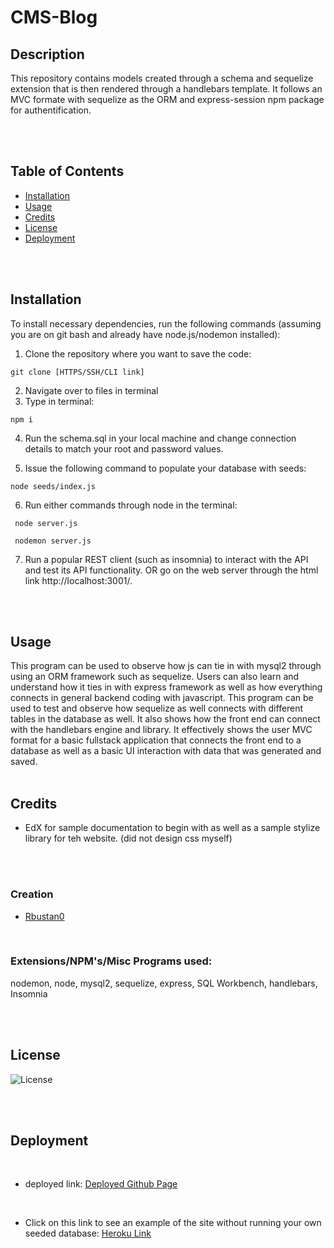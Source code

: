 # CMS-Blog

## Description 
This repository contains models created through a schema and sequelize extension that is then rendered through a handlebars template. It follows an MVC formate with sequelize as the ORM and express-session npm package for authentification.  


<br/>
<br/>


## Table of Contents

* [Installation](#installation)
* [Usage](#usage)
* [Credits](#credits)
* [License](#license)
* [Deployment](#deployment)


<br/>
<br/>

## Installation

To install necessary dependencies, run the following commands (assuming you are on git bash and already have node.js/nodemon installed):

1. Clone the repository where you want to save the code:  
```
git clone [HTTPS/SSH/CLI link]
``` 

2. Navigate over to files in terminal
3. Type in terminal:  
``` 
npm i
```   
4. Run the schema.sql in your local machine and change connection details to match your root and password values.

5. Issue the following command to populate your database with seeds:

```
node seeds/index.js
```

6. Run either commands through node in the terminal:  
```
 node server.js
``` 

```
 nodemon server.js
``` 

7. Run a popular REST client (such as insomnia) to interact with the API and test its API functionality. OR go on the web server through the html link http://localhost:3001/. 

<br/>
<br/>

## Usage

This program can be used to observe how js can tie in with mysql2 through using an ORM framework such as sequelize. Users can also learn and understand how it ties in with express framework as well as how everything connects in general backend coding with javascript. This program can be used to test and observe how sequelize as well connects with different tables in the database as well. It also shows how the front end can connect with the handlebars engine and library. It effectively shows the user MVC format for a basic fullstack application that connects the front end to a database as well as a basic UI interaction with data that was generated and saved.
<br/>
<br/>


## Credits
* EdX for sample documentation to begin with as well as a sample stylize library for teh website. (did not design css myself)

<br/>
<br/>

### Creation
* [Rbustan0](https://github.com/Rbustan0) 
<br/>

### Extensions/NPM's/Misc Programs used:
nodemon, node, mysql2, sequelize, express, SQL Workbench, handlebars, Insomnia

<br/>
<br/>


## License
  
  ![License](https://img.shields.io/badge/license-MIT-blue.svg)

  
<br/>
<br/>


## Deployment

<br/>

* deployed link: [Deployed Github Page](https://github.com/Rbustan0/ORMius)

<br/>

* Click on this link to see an example of the site without running your own seeded database:
[Heroku Link](https://shielded-dusk-67786.herokuapp.com/) 

